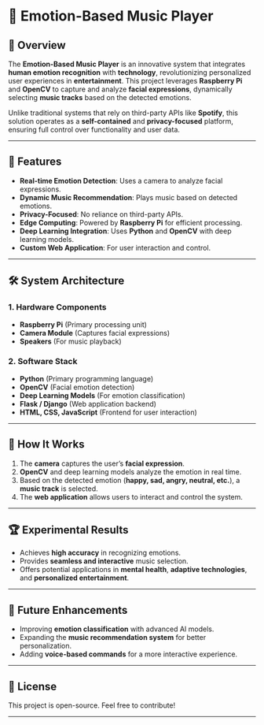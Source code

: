 
# 🎵 Emotion-Based Music Player

## 📌 Overview
The **Emotion-Based Music Player** is an innovative system that integrates **human emotion recognition** with **technology**, revolutionizing personalized user experiences in **entertainment**. This project leverages **Raspberry Pi** and **OpenCV** to capture and analyze **facial expressions**, dynamically selecting **music tracks** based on the detected emotions.

Unlike traditional systems that rely on third-party APIs like **Spotify**, this solution operates as a **self-contained** and **privacy-focused** platform, ensuring full control over functionality and user data.

---

## 🚀 Features
- **Real-time Emotion Detection**: Uses a camera to analyze facial expressions.  
- **Dynamic Music Recommendation**: Plays music based on detected emotions.  
- **Privacy-Focused**: No reliance on third-party APIs.  
- **Edge Computing**: Powered by **Raspberry Pi** for efficient processing.  
- **Deep Learning Integration**: Uses **Python** and **OpenCV** with deep learning models.  
- **Custom Web Application**: For user interaction and control.  

---

## 🛠️ System Architecture

### **1. Hardware Components**
- **Raspberry Pi** (Primary processing unit)  
- **Camera Module** (Captures facial expressions)  
- **Speakers** (For music playback)  

### **2. Software Stack**
- **Python** (Primary programming language)  
- **OpenCV** (Facial emotion detection)  
- **Deep Learning Models** (For emotion classification)  
- **Flask / Django** (Web application backend)  
- **HTML, CSS, JavaScript** (Frontend for user interaction)  

---

## 📸 How It Works
1. The **camera** captures the user’s **facial expression**.  
2. **OpenCV** and deep learning models analyze the emotion in real time.  
3. Based on the detected emotion (**happy, sad, angry, neutral, etc.**), a **music track** is selected.  
4. The **web application** allows users to interact and control the system.  

---

## 🏆 Experimental Results
- Achieves **high accuracy** in recognizing emotions.  
- Provides **seamless and interactive** music selection.  
- Offers potential applications in **mental health**, **adaptive technologies**, and **personalized entertainment**.  

---

## 🔮 Future Enhancements
- Improving **emotion classification** with advanced AI models.  
- Expanding the **music recommendation system** for better personalization.  
- Adding **voice-based commands** for a more interactive experience.  

---

## 📜 License
This project is open-source. Feel free to contribute!  

---
 
